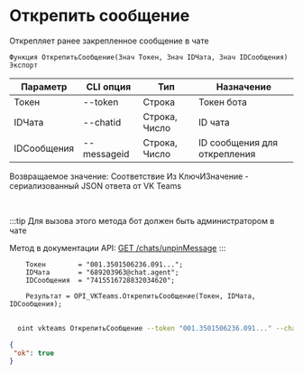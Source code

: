 ﻿---
sidebar_position: 10
---

# Открепить сообщение
 Открепляет ранее закрепленное сообщение в чате



`Функция ОткрепитьСообщение(Знач Токен, Знач IDЧата, Знач IDСообщения) Экспорт`

  | Параметр | CLI опция | Тип | Назначение |
  |-|-|-|-|
  | Токен | --token | Строка | Токен бота |
  | IDЧата | --chatid | Строка, Число | ID чата |
  | IDСообщения | --messageid | Строка, Число | ID сообщения для открепления |

  
  Возвращаемое значение:   Соответствие Из КлючИЗначение - сериализованный JSON ответа от VK Teams

<br/>

:::tip
Для вызова этого метода бот должен быть администратором в чате

 Метод в документации API: [GET /chats/unpinMessage](https://teams.vk.com/botapi/#/chats/get_chats_unpinMessage)
:::
<br/>


```bsl title="Пример кода"
    Токен        = "001.3501506236.091...";
    IDЧата       = "689203963@chat.agent";
    IDСообщения  = "7415516728832034620";

    Результат = OPI_VKTeams.ОткрепитьСообщение(Токен, IDЧата, IDСообщения);
```



```sh title="Пример команды CLI"
    
  oint vkteams ОткрепитьСообщение --token "001.3501506236.091..." --chatid "689203963@chat.agent" --messageid "7401463509940174907"

```

```json title="Результат"
{
 "ok": true
}
```
